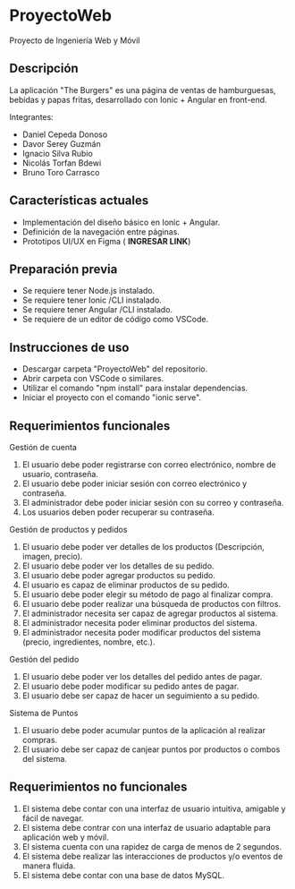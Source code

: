 # ProyectoWeb
Proyecto de Ingeniería Web y Móvil

## Descripción
La aplicación "The Burgers" es una página de ventas de hamburguesas, bebidas y papas fritas, desarrollado con Ionic + Angular en front-end.

Integrantes:
- Daniel Cepeda Donoso
- Davor Serey Guzmán
- Ignacio Silva Rubio
- Nicolás Torfan Bdewi
- Bruno Toro Carrasco
  
## Características actuales
- Implementación del diseño básico en Ionic + Angular.
- Definición de la navegación entre páginas.
- Prototipos UI/UX en Figma ( **INGRESAR LINK**)

## Preparación previa
- Se requiere tener Node.js instalado.
- Se requiere tener Ionic /CLI instalado.
- Se requiere tener Angular /CLI instalado.
- Se requiere de un editor de código como VSCode.

## Instrucciones de uso
- Descargar carpeta "ProyectoWeb" del repositorio.
- Abrir carpeta con VSCode o similares.
- Utilizar el comando "npm install" para instalar dependencias.
- Iniciar el proyecto con el comando "ionic serve".

## Requerimientos funcionales
Gestión de cuenta
1. El usuario debe poder registrarse con correo electrónico, nombre de usuario, contraseña.
2. El usuario debe poder iniciar sesión con correo electrónico y contraseña.
3. El administrador debe poder iniciar sesión con su correo y contraseña.
4. Los usuarios deben poder recuperar su contraseña.

Gestión de productos y pedidos
1. El usuario debe poder ver detalles de los productos (Descripción, imagen, precio).
2. El usuario debe poder ver los detalles de su pedido.
3. El usuario debe poder agregar productos su pedido.
4. El usuario es capaz de eliminar productos de su pedido.
5. El usuario debe poder elegir su método de pago al finalizar compra.
6. El usuario debe poder realizar una búsqueda de productos con filtros.
7. El administrador necesita ser capaz de agregar productos al sistema.
8. El administrador necesita poder eliminar productos del sistema.
9. El administrador necesita poder modificar productos del sistema (precio, ingredientes, nombre, etc.).

Gestión del pedido
1. El usuario debe poder ver los detalles del pedido antes de pagar. 
2. El usuario debe poder modificar su pedido antes de pagar.
3. El usuario debe ser capaz de hacer un seguimiento a su pedido.

Sistema de Puntos
1. El usuario debe poder acumular puntos de la aplicación al realizar compras.
2. El usuario debe ser capaz de canjear puntos por productos o combos del sistema.

## Requerimientos no funcionales
1. El sistema debe contar con una interfaz de usuario intuitiva, amigable y fácil de navegar.
2. El sistema debe contrar con una interfaz de usuario adaptable para aplicación web y móvil.
3. El sistema cuenta con una rapidez de carga de menos de 2 segundos.
4. El sistema debe realizar las interacciones de productos y/o eventos de manera fluida.
5. El sistema debe contar con una base de datos MySQL.






